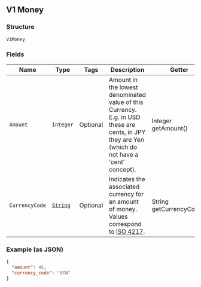 ## V1 Money

### Structure

`V1Money`

### Fields

| Name | Type | Tags | Description | Getter |
|  --- | --- | --- | --- | --- |
| `Amount` | `Integer` | Optional | Amount in the lowest denominated value of this Currency. E.g. in USD<br>these are cents, in JPY they are Yen (which do not have a 'cent' concept). | Integer getAmount() |
| `CurrencyCode` | [`String`](/doc/models/currency.md) | Optional | Indicates the associated currency for an amount of money. Values correspond<br>to [ISO 4217](https://wikipedia.org/wiki/ISO_4217). | String getCurrencyCode() |

### Example (as JSON)

```json
{
  "amount": 46,
  "currency_code": "BTN"
}
```

